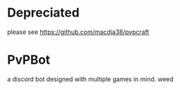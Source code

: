 # Depreciated
please see https://github.com/macdja38/pvpcraft
# PvPBot
a discord bot designed with multiple games in mind.
weed
